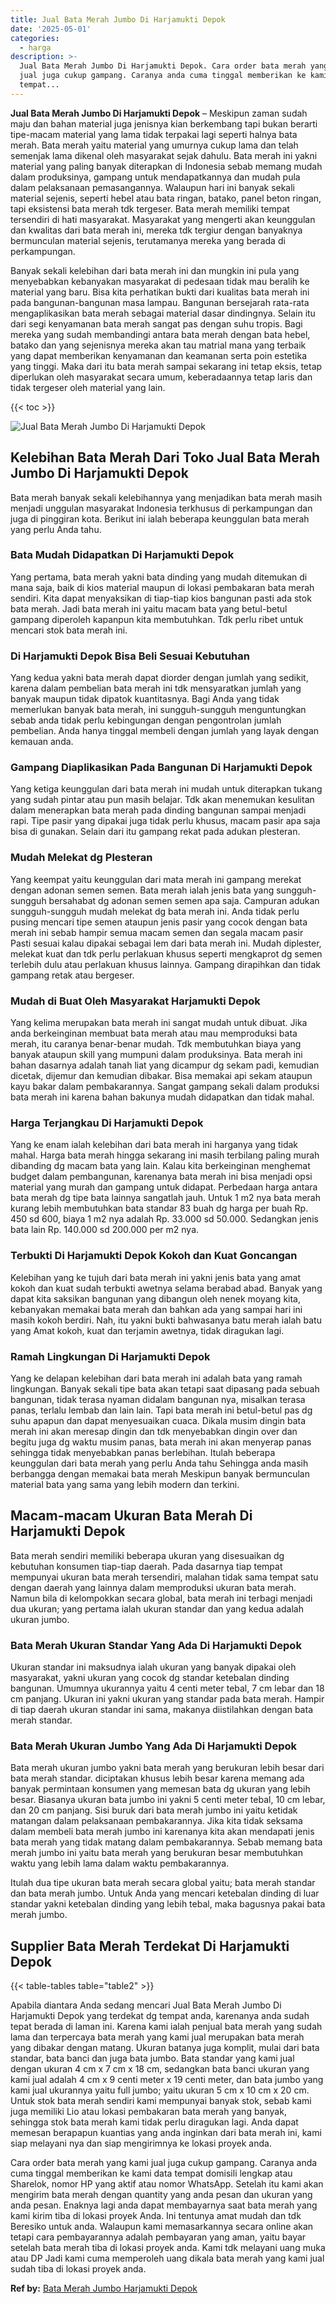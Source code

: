 ```yaml
---
title: Jual Bata Merah Jumbo Di Harjamukti Depok
date: '2025-05-01'
categories:
  - harga
description: >-
  Jual Bata Merah Jumbo Di Harjamukti Depok. Cara order bata merah yang kami
  jual juga cukup gampang. Caranya anda cuma tinggal memberikan ke kami data
  tempat...
---
```


**Jual Bata Merah Jumbo Di Harjamukti Depok** – Meskipun zaman sudah maju dan bahan material juga jenisnya kian berkembang tapi bukan berarti tipe-macam material yang lama tidak terpakai lagi seperti halnya bata merah. Bata merah yaitu material yang umurnya cukup lama dan telah semenjak lama dikenal oleh masyarakat sejak dahulu. Bata merah ini yakni material yang paling banyak diterapkan di Indonesia sebab memang mudah dalam produksinya, gampang untuk mendapatkannya dan mudah pula dalam pelaksanaan pemasangannya. Walaupun hari ini banyak sekali material sejenis, seperti hebel atau bata ringan, batako, panel beton ringan, tapi eksistensi bata merah tdk tergeser. Bata merah memiliki tempat tersendiri di hati masyarakat. Masyarakat yang mengerti akan keunggulan dan kwalitas dari bata merah ini, mereka tdk tergiur dengan banyaknya bermunculan material sejenis, terutamanya mereka yang berada di perkampungan.

Banyak sekali kelebihan dari bata merah ini dan mungkin ini pula yang menyebabkan kebanyakan masyarakat di pedesaan tidak mau beralih ke material yang baru. Bisa kita perhatikan bukti dari kualitas bata merah ini pada bangunan-bangunan masa lampau. Bangunan bersejarah rata-rata mengaplikasikan bata merah sebagai material dasar dindingnya. Selain itu dari segi kenyamanan bata merah sangat pas dengan suhu tropis. Bagi mereka yang sudah membandingi antara bata merah dengan bata hebel, batako dan yang sejenisnya mereka akan tau matrial mana yang terbaik yang dapat memberikan kenyamanan dan keamanan serta poin estetika yang tinggi. Maka dari itu bata merah sampai sekarang ini tetap eksis, tetap diperlukan oleh masyarakat secara umum, keberadaannya tetap laris dan tidak tergeser oleh material yang lain.

{{< toc >}}

![Jual Bata Merah Jumbo Di Harjamukti Depok](/images/jual-bata-merah-06.png)

## Kelebihan Bata Merah Dari Toko Jual Bata Merah Jumbo Di Harjamukti Depok

Bata merah banyak sekali kelebihannya yang menjadikan bata merah masih menjadi unggulan masyarakat Indonesia terkhusus di perkampungan dan juga di pinggiran kota. Berikut ini ialah beberapa keunggulan bata merah yang perlu Anda tahu.

### Bata Mudah Didapatkan Di Harjamukti Depok

Yang pertama, bata merah yakni bata dinding yang mudah ditemukan di mana saja, baik di kios material maupun di lokasi pembakaran bata merah sendiri. Kita dapat menyaksikan di tiap-tiap kios bangunan pasti ada stok bata merah. Jadi bata merah ini yaitu macam bata yang betul-betul gampang diperoleh kapanpun kita membutuhkan. Tdk perlu ribet untuk mencari stok bata merah ini.

### Di Harjamukti Depok Bisa Beli Sesuai Kebutuhan

Yang kedua yakni bata merah dapat diorder dengan jumlah yang sedikit, karena dalam pembelian bata merah ini tdk mensyaratkan jumlah yang banyak maupun tidak dipatok kuantitasnya. Bagi Anda yang tidak memerlukan banyak bata merah, ini sungguh-sungguh menguntungkan sebab anda tidak perlu kebingungan dengan pengontrolan jumlah pembelian. Anda hanya tinggal membeli dengan jumlah yang layak dengan kemauan anda.

### Gampang Diaplikasikan Pada Bangunan Di Harjamukti Depok

Yang ketiga keunggulan dari bata merah ini mudah untuk diterapkan tukang yang sudah pintar atau pun masih belajar. Tdk akan menemukan kesulitan dalam menerapkan bata merah pada dinding bangunan sampai menjadi rapi. Tipe pasir yang dipakai juga tidak perlu khusus, macam pasir apa saja bisa di gunakan. Selain dari itu gampang rekat pada adukan plesteran.

### Mudah Melekat dg Plesteran

Yang keempat yaitu keunggulan dari mata merah ini gampang merekat dengan adonan semen semen. Bata merah ialah jenis bata yang sungguh-sungguh bersahabat dg adonan semen semen apa saja. Campuran adukan sungguh-sungguh mudah melekat dg bata merah ini. Anda tidak perlu pusing mencari tipe semen ataupun jenis pasir yang cocok dengan bata merah ini sebab hampir semua macam semen dan segala macam pasir Pasti sesuai kalau dipakai sebagai lem dari bata merah ini. Mudah diplester, melekat kuat dan tdk perlu perlakuan khusus seperti mengkaprot dg semen terlebih dulu atau perlakuan khusus lainnya. Gampang dirapihkan dan tidak gampang retak atau bergeser.

### Mudah di Buat Oleh Masyarakat Harjamukti Depok

Yang kelima merupakan bata merah ini sangat mudah untuk dibuat. Jika anda berkeinginan membuat bata merah atau mau memproduksi bata merah, itu caranya benar-benar mudah. Tdk membutuhkan biaya yang banyak ataupun skill yang mumpuni dalam produksinya. Bata merah ini bahan dasarnya adalah tanah liat yang dicampur dg sekam padi, kemudian dicetak, dijemur dan kemudian dibakar. Bisa memakai api sekam ataupun kayu bakar dalam pembakarannya. Sangat gampang sekali dalam produksi bata merah ini karena bahan bakunya mudah didapatkan dan tidak mahal.

### Harga Terjangkau Di Harjamukti Depok

Yang ke enam ialah kelebihan dari bata merah ini harganya yang tidak mahal. Harga bata merah hingga sekarang ini masih terbilang paling murah dibanding dg macam bata yang lain. Kalau kita berkeinginan menghemat budget dalam pembangunan, karenanya bata merah ini bisa menjadi opsi material yang murah dan gampang untuk didapat. Perbedaan harga antara bata merah dg tipe bata lainnya sangatlah jauh. Untuk 1 m2 nya bata merah kurang lebih membutuhkan bata standar 83 buah dg harga per buah Rp. 450 sd 600, biaya 1 m2 nya adalah Rp. 33.000 sd 50.000. Sedangkan jenis bata lain Rp. 140.000 sd 200.000 per m2 nya.

### Terbukti Di Harjamukti Depok Kokoh dan Kuat Goncangan

Kelebihan yang ke tujuh dari bata merah ini yakni jenis bata yang amat kokoh dan kuat sudah terbukti awetnya selama berabad abad. Banyak yang dapat kita saksikan bangunan yang dibangun oleh nenek moyang kita, kebanyakan memakai bata merah dan bahkan ada yang sampai hari ini masih kokoh berdiri. Nah, itu yakni bukti bahwasanya batu merah ialah batu yang Amat kokoh, kuat dan terjamin awetnya, tidak diragukan lagi.

### Ramah Lingkungan Di Harjamukti Depok

Yang ke delapan kelebihan dari bata merah ini adalah bata yang ramah lingkungan. Banyak sekali tipe bata akan tetapi saat dipasang pada sebuah bangunan, tidak terasa nyaman didalam bangunan nya, misalkan terasa panas, terlalu lembab dan lain lain. Tapi bata merah ini betul-betul pas dg suhu apapun dan dapat menyesuaikan cuaca. Dikala musim dingin bata merah ini akan meresap dingin dan tdk menyebabkan dingin over dan begitu juga dg waktu musim panas, bata merah ini akan menyerap panas sehingga tidak menyebabkan panas berlebihan. Itulah beberapa keunggulan dari bata merah yang perlu Anda tahu Sehingga anda masih berbangga dengan memakai bata merah Meskipun banyak bermunculan material bata yang sama yang lebih modern dan terkini.

## Macam-macam Ukuran Bata Merah Di Harjamukti Depok

Bata merah sendiri memiliki beberapa ukuran yang disesuaikan dg kebutuhan konsumen tiap-tiap daerah. Pada dasarnya tiap tempat mempunyai ukuran bata merah tersendiri, malahan tidak sama tempat satu dengan daerah yang lainnya dalam memproduksi ukuran bata merah. Namun bila di kelompokkan secara global, bata merah ini terbagi menjadi dua ukuran; yang pertama ialah ukuran standar dan yang kedua adalah ukuran jumbo.

### Bata Merah Ukuran Standar Yang Ada Di Harjamukti Depok

Ukuran standar ini maksudnya ialah ukuran yang banyak dipakai oleh masyarakat, yakni ukuran yang cocok dg standar ketebalan dinding bangunan. Umumnya ukurannya yaitu 4 centi meter tebal, 7 cm lebar dan 18 cm panjang. Ukuran ini yakni ukuran yang standar pada bata merah. Hampir di tiap daerah ukuran standar ini sama, makanya diistilahkan dengan bata merah standar.

### Bata Merah Ukuran Jumbo Yang Ada Di Harjamukti Depok

Bata merah ukuran jumbo yakni bata merah yang berukuran lebih besar dari bata merah standar. diciptakan khusus lebih besar karena memang ada banyak permintaan konsumen yang memesan bata dg ukuran yang lebih besar. Biasanya ukuran bata jumbo ini yakni 5 centi meter tebal, 10 cm lebar, dan 20 cm panjang. Sisi buruk dari bata merah jumbo ini yaitu ketidak matangan dalam pelaksanaan pembakarannya. Jika kita tidak seksama dalam membeli bata merah jumbo ini karenanya kita akan mendapati jenis bata merah yang tidak matang dalam pembakarannya. Sebab memang bata merah jumbo ini yaitu bata merah yang berukuran besar membutuhkan waktu yang lebih lama dalam waktu pembakarannya.

Itulah dua tipe ukuran bata merah secara global yaitu; bata merah standar dan bata merah jumbo. Untuk Anda yang mencari ketebalan dinding di luar standar yakni ketebalan dinding yang lebih tebal, maka bagusnya pakai bata merah jumbo.

## Supplier Bata Merah Terdekat Di Harjamukti Depok

{{< table-tables table="table2" >}}

Apabila diantara Anda sedang mencari Jual Bata Merah Jumbo Di Harjamukti Depok yang terdekat dg tempat anda, karenanya anda sudah tepat berada di laman ini. Karena kami ialah penjual bata merah yang sudah lama dan terpercaya bata merah yang kami jual merupakan bata merah yang dibakar dengan matang. Ukuran batanya juga komplit, mulai dari bata standar, bata banci dan juga bata jumbo. Bata standar yang kami jual dengan ukuran 4 cm x 7 cm x 18 cm, sedangkan bata banci ukuran yang kami jual adalah 4 cm x 9 centi meter x 19 centi meter, dan bata jumbo yang kami jual ukurannya yaitu full jumbo; yaitu ukuran 5 cm x 10 cm x 20 cm. Untuk stok bata merah sendiri kami mempunyai banyak stok, sebab kami juga memiliki Lio atau lokasi pembakaran bata merah yang banyak, sehingga stok bata merah kami tidak perlu diragukan lagi. Anda dapat memesan berapapun kuantias yang anda inginkan dari bata merah ini, kami siap melayani nya dan siap mengirimnya ke lokasi proyek anda.

Cara order bata merah yang kami jual juga cukup gampang. Caranya anda cuma tinggal memberikan ke kami data tempat domisili lengkap atau Sharelok, nomor HP yang aktif atau nomor WhatsApp. Setelah itu kami akan mengirim bata merah dengan quantity yang anda pesan dan ukuran yang anda pesan. Enaknya lagi anda dapat membayarnya saat bata merah yang kami kirim tiba di lokasi proyek Anda. Ini tentunya amat mudah dan tdk Beresiko untuk anda. Walaupun kami memasarkannya secara online akan tetapi cara pembayarannya adalah pembayaran yang aman, yaitu bayar setelah bata merah tiba di lokasi proyek anda. Kami tdk melayani uang muka atau DP Jadi kami cuma memperoleh uang dikala bata merah yang kami jual sudah tiba di lokasi proyek anda.

**Ref by:** [Bata Merah Jumbo Harjamukti Depok](https://id.wikipedia.org/wiki/Bata)
